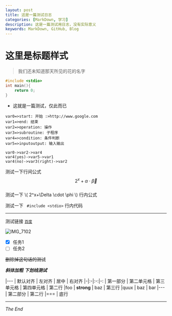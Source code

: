 ```yaml
---
layout: post
title: 这是一篇测试日志
categories: [MarkDown, 学习]
description: 这是一篇测试用日志，没有实际意义
keywords: MarkDown, GitHub, Blog
---
```


# 这里是标题样式
> 我们还未知道那天所见的花的名字

~~~c
#include <stdio>
int main(){
	return 0;
}
~~~


- 这就是一篇测试，仅此而已


~~~flow
var0=>start: 开始 :>http://www.google.com
var1=>end: 结束
var2=>operation: 操作
var3=>subroutine: 子程序
var4=>condition: 条件判断
var5=>inputoutput: 输入输出

var0->var2->var4
var4(yes)->var5->var1
var4(no)->var3(right)->var2
~~~

测试一下行间公式   $$ 2^x + \alpha \cdot \vec{\beta} $$  
测试一下 \\( 2^x+\Delta \cdot \phi  \\)  行内公式

测试一下 ``  #include <stdio> `` 行内代码 


----

测试链接  [`百度`](https://www.baidu.com) 

![IMG_7102](http://oqhi6s3af.bkt.clouddn.com/IMG_7102.JPG)


 * [x] 任务1
 * [ ] 任务2

~~删除掉这句话的测试~~

***斜体加粗***
_**下划线测试**_

|---
| 默认对齐 | 左对齐 | 居中 | 右对齐
|-|:-|:-:|-:
| 第一部分 | 第二单元格 | 第三单元格 | 第四单元格
| 第二行 |foo | **strong** | baz
| 第三行 |quux | baz | bar
|---
| 第二部分
| 第二行
|===
| 底行


----

*The End*



